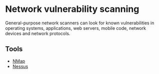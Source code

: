 # Network vulnerability scanning

General-purpose network scanners can look for known vulnerabilities in operating systems, applications, web servers, mobile code, network devices and network protocols. 

## Tools

* [NMap](https://github.com/tymyrddin/nest-egg/blob/main/cheatsheets/Nmap-cheatsheet.md)
* [Nessus](https://github.com/tymyrddin/nest-egg/blob/main/cheatsheets/Nessus-cheatsheet.md)
